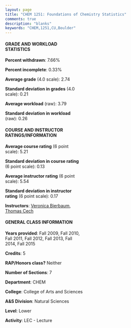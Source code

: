 ```yaml
---
layout: page
title: "CHEM 1251: Foundations of Chemistry Statistics"
comments: true
description: "blanks"
keywords: "CHEM,1251,CU,Boulder"
---
```

<head>
<script src="https://ajax.googleapis.com/ajax/libs/jquery/2.1.3/jquery.min.js"></script>
<script src="https://dl.dropboxusercontent.com/s/pc42nxpaw1ea4o9/highcharts.js?dl=0"></script>
<!-- <script src="../assets/js/highcharts.js"></script> -->
<style type="text/css">@font-face {
	font-family: "Bebas Neue";
	src: url(https://www.filehosting.org/file/details/544349/BebasNeue Regular.otf) format("opentype");
	}
	h1.Bebas { 
		font-family: "Bebas Neue", Verdana, Tahoma;
	}
</style>
</head>
<body>
	<div id="container" style="float: right; width: 45%; height: 88%; margin-left: 2.5%; margin-right: 2.5%;"></div>
	<script language="JavaScript">
		$(document).ready(function() {
		var chart = {type: 'column'};
		var title = {text: 'Grade Distribution'};
		var xAxis = {categories: ['A','B','C','D','F'],crosshair: true};
		var yAxis = {min: 0,title: {text: 'Percentage'}};
		var tooltip = {headerFormat: '<center><b><span style="font-size:20px">{point.key}</span></b></center>',
		               pointFormat: '<td style="padding:0"><b>{point.y:.1f}%</b></td>',
		               footerFormat: '</table>',shared: true,useHTML: true};
		var plotOptions = {column: {pointPadding: 0.0,borderWidth: 0}};  
		var credits = {enabled: false};var series= [{name: 'Percent',data: [27.65,33.46,27.8,6.72,4.37,]}];
		var json = {};
		json.chart = chart;
		json.title = title;
		json.tooltip = tooltip;
		json.xAxis = xAxis;
		json.yAxis = yAxis;  
		json.series = series;
		json.plotOptions = plotOptions;  
		json.credits = credits;
		$('#container').highcharts(json);
	});
	</script>
</body>
			   
#### GRADE AND WORKLOAD STATISTICS

**Percent withdrawn**: 7.66%

**Percent incomplete**: 0.33%

**Average grade** (4.0 scale): 2.74

**Standard deviation in grades** (4.0 scale): 0.21

**Average workload** (raw): 3.79

**Standard deviation in workload** (raw): 0.26

#### COURSE AND INSTRUCTOR RATINGS/INFORMATION

**Average course rating** (6 point scale): 5.21

**Standard deviation in course rating** (6 point scale): 0.13

**Average instructor rating** (6 point scale): 5.54

**Standard deviation in instructor rating** (6 point scale): 0.17

**Instructors**: <a href='../../instructors/Veronica_Bierbaum'>Veronica Bierbaum</a>, <a href='../../instructors/Thomas_Cech'>Thomas Cech</a>

#### GENERAL CLASS INFORMATION

**Years provided**: Fall 2009, Fall 2010, Fall 2011, Fall 2012, Fall 2013, Fall 2014, Fall 2015

**Credits**: 5

**RAP/Honors class?** Neither

**Number of Sections**: 7

**Department**: CHEM

**College**: College of Arts and Sciences

**A&S Division**: Natural Sciences

**Level**: Lower

**Activity**: LEC - Lecture

